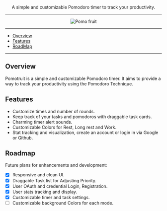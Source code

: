 <p align="center">A simple and customizable Pomodoro timer to track your productivity.</p>

---

<div float="left" align="center">
  <img alt="Pomo fruit" src="https://github.com/JoHena/Pomodoro/assets/80927773/7e3074f5-b6ef-45e9-9a74-6077fff67049">
</div>



---
- [Overview](#overview)
- [Features](#features)
- [RoadMap](#roadmap)
---

## Overview

Pomotruit is a simple and customizable Pomodoro timer. It aims to provide a way to track your productivity using the Pomodoro Technique.

## Features

- Customize times and number of rounds.
- Keep track of your tasks and pomodoros with draggable task cards.
- Charming timer alert sounds.
- Customizable Colors for Rest, Long rest and Work.
- Stat tracking and visualization, create an account or login in via Google or Github.

## Roadmap
Future plans for enhancements and development:
  - [X] Responsive and clean UI.
  - [x] Draggable Task list for Adjusting Priority.
  - [X] User OAuth and credential Login, Registration.
  - [x] User stats tracking and display.
  - [x] Customizable timer and task settings.
  - [ ] Customizable background Colors for each mode.
